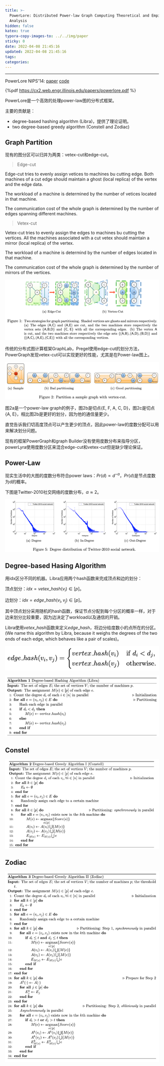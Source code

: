 ```yaml
---
title: >-
  PowerLore: Distributed Power-law Graph Computing Theoretical and Empirical
  Analysis
hidden: false
katex: true
typora-copy-images-to: ../../img/paper
sticky: 0
date: 2022-04-08 21:45:16
updated: 2022-04-08 21:45:16
tags:
categories:
---
```




<!-- more -->

---

PowerLore NIPS'14: [paper](https://cx2.web.engr.illinois.edu/papers/powerlore.pdf) [code](https://github.com/xcgoner/powerlore)

{%pdf https://cx2.web.engr.illinois.edu/papers/powerlore.pdf %}



PowerLore是一个高效的处理power-law图的分布式框架。

主要的贡献是：

- degree-based hashing algorithm (Libra)，提供了理论证明。
- two degree-based greedy algorithm (Constell and Zodiac)



## Graph Partition

现有的图分区可以归并为两类：vetex-cut和edge-cut。

> Edge-cut

Edge-cut tries to evenly assign vetices to machines bu cutting edge. Both machines of a cut edge should maintain a ghost (local replica) of the vertex and the edge data. 

The workload of a machine is determined by the number of vetices located in that machine.

The communication cost of the whole graph is determined by the number of edges spanning different machines.



> Vetex-cut

Vetex-cut tries to evenly assign the edges to machines bu cutting the vertices. All the machines associated with a cut vetex should maintain a mirror (local replica) of the vertex. 

The workload of a machine is determind by the number of edges located in that machine.

The communication cost of the whole graph is determined by the number of mirrors of the vertices.

![image-20220408220640066](../../img/paper/image-20220408220640066.png)



传统的分布式图计算框架GraphLab，Pregel使用edge-cut的划分方法，PowerGraph发现vetex-cut可以实现更好的性能，尤其是在Power-law图上。



![image-20220408221207144](../../img/paper/image-20220408221207144.png)



图2a是一个power-law graph的例子，图2b是切点{E, F, A, C, D}，图2c是切点{A, E}，相比图2b是更好的划分，因为他的通信量更少。

直觉告诉我们切高度顶点可以产生更少的顶点，因此power-law的度数分配可以用来解决划分问题。

现有的框架PowerGraph和graph Builder没有使用度数分布来指导分区，powerLyra使用度数分区来混合edge-cut和vetex-cut但是缺少理论保证。



## Power-Law

现实生活中的大图的度数分布符合power laws：$Pr(d) \propto d^{-\alpha}$，$Pr(d)$是节点度数为d的概率。

下图是Twitter-2010社交网络的度数分布，$\alpha \approx 2$。

![image-20220408224715317](../../img/paper/image-20220408224715317.png)



## Degree-based Hasing Algorithm



用idx区分不同的机器。Libra应用两个hash函数来完成顶点和边的划分：

顶点划分：$idx=vetex\_hash(v_i) \in [p]$。

边划分：$idx=edge\_hash(v_i, v_j) \in [p]$。

其中顶点划分采用随机的hash函数，保证节点分配到每个分区的概率一样，对于边来划分比较重要，因为边决定了workload以及通信的开销。

Libra使用$vetex\_hash$函数来定义$edge\_hash$，将边分给度数小的点所在的分区。(We name this algorithm by Libra, because it weighs the degrees of the two ends of each edge, which behaves like a pair of scales)。



![image-20220408231744751](../../img/paper/image-20220408231744751.png)

![image-20220408232022401](../../img/paper/image-20220408232022401.png)



## Constel

![image-20220409145113001](../../img/paper/image-20220409145113001.png)



## Zodiac

![image-20220409145059835](../../img/paper/image-20220409145059835.png)



<!-- Q.E.D. -->
